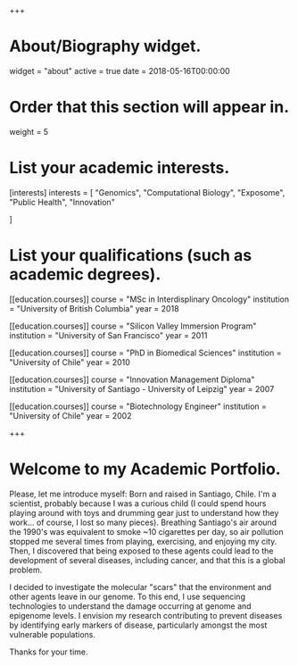 +++
# About/Biography widget.
widget = "about"
active = true
date = 2018-05-16T00:00:00

# Order that this section will appear in.
weight = 5  

# List your academic interests.
[interests]
  interests = [
    "Genomics",
    "Computational Biology",
    "Exposome",
    "Public Health",
    "Innovation"  
    
  ]

# List your qualifications (such as academic degrees).  
[[education.courses]]
  course = "MSc in  Interdisplinary Oncology"
  institution = "University of British Columbia"
  year = 2018
  
[[education.courses]]
  course = "Silicon Valley Immersion Program"
  institution = "University of San Francisco"
  year = 2011

[[education.courses]]
  course = "PhD in Biomedical Sciences"
  institution = "University of Chile"
  year = 2010
  
[[education.courses]]
  course = "Innovation Management Diploma"
  institution = "University of Santiago - University of Leipzig"
  year = 2007  

[[education.courses]]
  course = "Biotechnology Engineer"
  institution = "University of Chile"
  year = 2002  
  



 
+++  
# Welcome to my Academic Portfolio.  
Please, let me introduce myself: Born and raised in Santiago, Chile. I'm a scientist, probably because I was a curious child (I could spend hours playing around with toys and drumming gear just to understand how they work... of course, I lost so many pieces). Breathing Santiago's air around the 1990's was equivalent to smoke ~10 cigarettes per day, so air pollution stopped me several times from playing, exercising, and enjoying my city. Then, I discovered that being exposed to these agents could lead to the development of several diseases, including cancer, and that this is a global problem.

I decided to investigate the molecular "scars" that the environment and other agents leave in our genome. To this end, I use sequencing technologies to understand the damage occurring at genome and epigenome levels. I envision my research contributing to prevent diseases by identifying early markers of disease, particularly amongst the most vulnerable populations.  

Thanks for your time.

